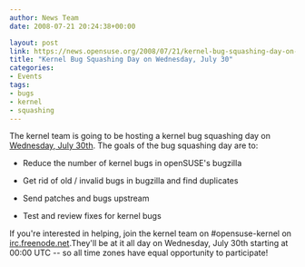```yaml
---
author: News Team
date: 2008-07-21 20:24:38+00:00

layout: post
link: https://news.opensuse.org/2008/07/21/kernel-bug-squashing-day-on-wednesday-july-30/
title: "Kernel Bug Squashing Day on Wednesday, July 30"
categories:
- Events
tags:
- bugs
- kernel
- squashing
---
```

The kernel team is going to be hosting a kernel bug squashing day on [Wednesday, July 30th](http://lists.opensuse.org/opensuse-announce/2008-07/msg00017.html). The goals of the bug squashing day are to:



	
  * Reduce the number of kernel bugs in openSUSE's bugzilla

	
  * Get rid of old / invalid bugs in bugzilla and find duplicates

	
  * Send patches and bugs upstream

	
  * Test and review fixes for kernel bugs


If you're interested in helping, join the kernel team on #opensuse-kernel on [irc.freenode.net](irc://irc.freenode.net/opensuse-kernel).They'll be at it all day on Wednesday, July 30th starting at 00:00 UTC -- so all time zones have equal opportunity to participate!		

